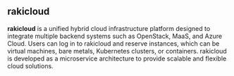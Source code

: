 ## rakicloud

**rakicloud** is a unified hybrid cloud infrastructure platform designed to integrate multiple backend systems such as OpenStack, MaaS, and Azure Cloud. Users can log in to rakicloud and reserve instances, which can be virtual machines, bare metals, Kubernetes clusters, or containers. rakicloud is developed as a microservice architecture to provide scalable and flexible cloud solutions.

<!--

**Here are some ideas to get you started:**

🙋‍♀️ A short introduction - what is your organization all about?
🌈 Contribution guidelines - how can the community get involved?
👩‍💻 Useful resources - where can the community find your docs? Is there anything else the community should know?
🍿 Fun facts - what does your team eat for breakfast?
🧙 Remember, you can do mighty things with the power of [Markdown](https://docs.github.com/github/writing-on-github/getting-started-with-writing-and-formatting-on-github/basic-writing-and-formatting-syntax)
-->
